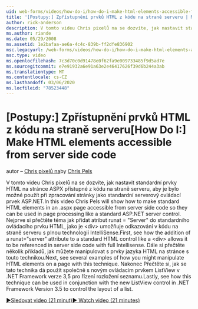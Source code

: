 ```yaml
---
uid: web-forms/videos/how-do-i/how-do-i-make-html-elements-accessible-from-server-side-code
title: '[Postupy:] Zpřístupnění prvků HTML z kódu na straně serveru | Microsoft Docs'
author: rick-anderson
description: V tomto videu Chris pixelů na se dozvíte, jak nastavit standardní prvky HTML na stránce ASPX přístupné z kódu na straně serveru, aby je bylo možné použít na stránce processin...
ms.author: riande
ms.date: 05/29/2008
ms.assetid: 1e2bafaa-ae6a-4c4c-839b-ff2dfe836902
msc.legacyurl: /web-forms/videos/how-do-i/how-do-i-make-html-elements-accessible-from-server-side-code
msc.type: video
ms.openlocfilehash: 7c3d70c0d91478e0f62fa9e009733485f9d5ad7e
ms.sourcegitcommit: e7e91932a6e91a63e2e46417626f39d6b244a3ab
ms.translationtype: MT
ms.contentlocale: cs-CZ
ms.lasthandoff: 03/06/2020
ms.locfileid: "78523448"
---
```

# <a name="how-do-i-make-html-elements-accessible-from-server-side-code"></a><span data-ttu-id="2c4f9-103">[Postupy:] Zpřístupnění prvků HTML z kódu na straně serveru</span><span class="sxs-lookup"><span data-stu-id="2c4f9-103">[How Do I:] Make HTML elements accessible from server side code</span></span>

<span data-ttu-id="2c4f9-104">autor – [Chris pixelů na](https://twitter.com/chrispels)</span><span class="sxs-lookup"><span data-stu-id="2c4f9-104">by [Chris Pels](https://twitter.com/chrispels)</span></span>

<span data-ttu-id="2c4f9-105">V tomto videu Chris pixelů na se dozvíte, jak nastavit standardní prvky HTML na stránce ASPX přístupné z kódu na straně serveru, aby je bylo možné použít při zpracování stránky jako standardní serverový ovládací prvek ASP.NET.</span><span class="sxs-lookup"><span data-stu-id="2c4f9-105">In this video Chris Pels will show how to make standard HTML elements in an .aspx page accessible from server side code so they can be used in page processing like a standard ASP.NET server control.</span></span> <span data-ttu-id="2c4f9-106">Nejprve si přečtěte téma jak přidat atribut runat = "Server" do standardního ovládacího prvku HTML, jako je &lt;div&gt; umožňuje odkazování v kódu na straně serveru s plnou technologií IntelliSense.</span><span class="sxs-lookup"><span data-stu-id="2c4f9-106">First, see how the addition of a runat="server" attribute to a standard HTML control like a &lt;div&gt; allows it to be referenced in server side code with full Intellisense.</span></span> <span data-ttu-id="2c4f9-107">Dále si přečtěte několik příkladů, jak můžete manipulovat s prvky jazyka HTML na stránce s touto technikou.</span><span class="sxs-lookup"><span data-stu-id="2c4f9-107">Next, see several examples of how you might manipulate HTML elements on a page with this technique.</span></span> <span data-ttu-id="2c4f9-108">Nakonec Přečtěte si, jak se tato technika dá použít společně s novým ovládacím prvkem ListView v .NET Framework verze 3,5 pro řízení rozložení seznamu.</span><span class="sxs-lookup"><span data-stu-id="2c4f9-108">Lastly, see how this technique can be used in conjunction with the new ListView control in .NET Framework Version 3.5 to control the layout of a list.</span></span>

[<span data-ttu-id="2c4f9-109">&#9654;Sledovat video (21 minut)</span><span class="sxs-lookup"><span data-stu-id="2c4f9-109">&#9654; Watch video (21 minutes)</span></span>](https://channel9.msdn.com/Blogs/ASP-NET-Site-Videos/how-do-i-make-html-elements-accessible-from-server-side-code)
